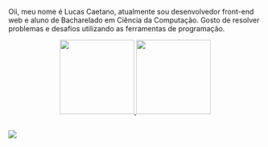 Oii, meu nome é Lucas Caetano, atualmente sou desenvolvedor front-end web e aluno de Bacharelado em Ciência da Computação.
Gosto de resolver problemas e desafios utilizando as ferramentas de programação.


<div align="center">
  <a href="https://github.com/devLucasCaetano">
  <img height="148em" src="https://github-readme-stats.vercel.app/api?username=devLucasCaetano&show_icons=true&theme=midnight-purple&include_all_commits=true&count_private=true"/>
  <img height="148em" src="https://github-readme-stats.vercel.app/api/top-langs/?username=devLucasCaetano&layout=compact&langs_count=7&theme=midnight-purple"/>
</div>
  
 ##

 <div>
    <a href="https://www.linkedin.com/in/lucas-caetano-/" target="_blank"><img src="https://img.shields.io/badge/-LinkedIn-%230077B5?style=for-the-badge&logo=linkedin&logoColor=white" target="_blank"></a> 
 </div>

